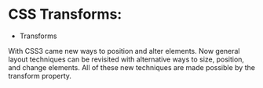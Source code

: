 
# CSS Transforms:
- Transforms <br>
<p>With CSS3 came new ways to position and alter elements. Now general layout techniques can be revisited with alternative ways to size, position, and change elements. All of these new techniques are made possible by the transform property.</p>
